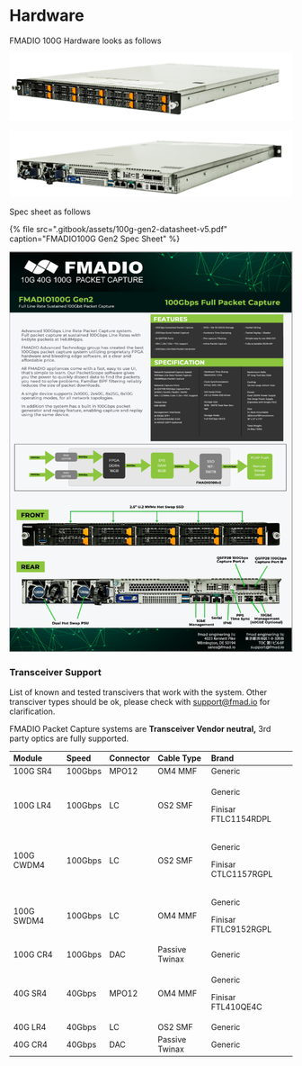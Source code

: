 # Hardware

FMADIO 100G Hardware looks as follows

![FMADIO100G Gen2 1U Packet Capture System](.gitbook/assets/image%20%2822%29.png)

![FMADIO 100G Gen2 1U Packet System Side](.gitbook/assets/image%20%2823%29.png)

Spec sheet as follows



{% file src=".gitbook/assets/100g-gen2-datasheet-v5.pdf" caption="FMADIO100G Gen2 Spec Sheet" %}



![FMADIO 100G Gen2 Specsheet](.gitbook/assets/image%20%2812%29.png)



### Transceiver Support

List of known and tested transcivers that work with the system. Other transciver types should be ok, please check with support@fmad.io for clarification.

FMADIO Packet Capture systems are **Transceiver Vendor neutral,** 3rd party optics are fully supported.

<table>
  <thead>
    <tr>
      <th style="text-align:left">Module</th>
      <th style="text-align:left">Speed</th>
      <th style="text-align:left">Connector</th>
      <th style="text-align:left">Cable Type</th>
      <th style="text-align:left">Brand</th>
    </tr>
  </thead>
  <tbody>
    <tr>
      <td style="text-align:left">100G SR4</td>
      <td style="text-align:left">100Gbps</td>
      <td style="text-align:left">MPO12</td>
      <td style="text-align:left">OM4 MMF</td>
      <td style="text-align:left">Generic</td>
    </tr>
    <tr>
      <td style="text-align:left">100G LR4</td>
      <td style="text-align:left">100Gbps</td>
      <td style="text-align:left">LC</td>
      <td style="text-align:left">OS2 SMF</td>
      <td style="text-align:left">
        <p>Generic</p>
        <p>Finisar FTLC1154RDPL</p>
      </td>
    </tr>
    <tr>
      <td style="text-align:left">100G CWDM4</td>
      <td style="text-align:left">100Gbps</td>
      <td style="text-align:left">LC</td>
      <td style="text-align:left">OS2 SMF</td>
      <td style="text-align:left">
        <p>Generic</p>
        <p>Finisar CTLC1157RGPL</p>
      </td>
    </tr>
    <tr>
      <td style="text-align:left">100G SWDM4</td>
      <td style="text-align:left">100Gbps</td>
      <td style="text-align:left">LC</td>
      <td style="text-align:left">OM4 MMF</td>
      <td style="text-align:left">
        <p>Generic</p>
        <p>Finisar FTLC9152RGPL</p>
      </td>
    </tr>
    <tr>
      <td style="text-align:left">100G CR4</td>
      <td style="text-align:left">100Gbps</td>
      <td style="text-align:left">DAC</td>
      <td style="text-align:left">Passive Twinax</td>
      <td style="text-align:left">Generic</td>
    </tr>
    <tr>
      <td style="text-align:left">40G SR4</td>
      <td style="text-align:left">40Gbps</td>
      <td style="text-align:left">MPO12</td>
      <td style="text-align:left">OM4 MMF</td>
      <td style="text-align:left">
        <p>Generic</p>
        <p>Finisar FTL410QE4C</p>
      </td>
    </tr>
    <tr>
      <td style="text-align:left">40G LR4</td>
      <td style="text-align:left">40Gbps</td>
      <td style="text-align:left">LC</td>
      <td style="text-align:left">OS2 SMF</td>
      <td style="text-align:left">Generic</td>
    </tr>
    <tr>
      <td style="text-align:left">40G CR4</td>
      <td style="text-align:left">40Gbps</td>
      <td style="text-align:left">DAC</td>
      <td style="text-align:left">Passive Twinax</td>
      <td style="text-align:left">Generic</td>
    </tr>
  </tbody>
</table>



